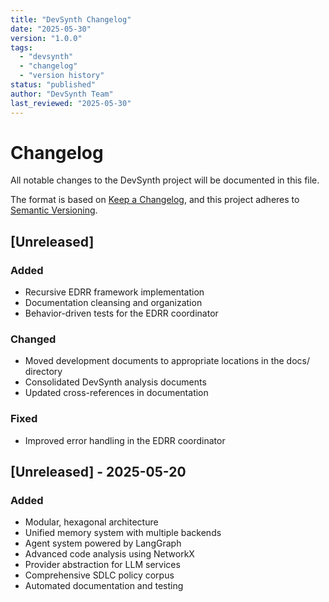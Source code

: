 ```yaml
---
title: "DevSynth Changelog"
date: "2025-05-30"
version: "1.0.0"
tags:
  - "devsynth"
  - "changelog"
  - "version history"
status: "published"
author: "DevSynth Team"
last_reviewed: "2025-05-30"
---
```


# Changelog

All notable changes to the DevSynth project will be documented in this file.

The format is based on [Keep a Changelog](https://keepachangelog.com/en/1.0.0/),
and this project adheres to [Semantic Versioning](https://semver.org/spec/v2.0.0.html).

## [Unreleased]

### Added
- Recursive EDRR framework implementation
- Documentation cleansing and organization
- Behavior-driven tests for the EDRR coordinator

### Changed
- Moved development documents to appropriate locations in the docs/ directory
- Consolidated DevSynth analysis documents
- Updated cross-references in documentation

### Fixed
- Improved error handling in the EDRR coordinator

## [Unreleased] - 2025-05-20

### Added
- Modular, hexagonal architecture
- Unified memory system with multiple backends
- Agent system powered by LangGraph
- Advanced code analysis using NetworkX
- Provider abstraction for LLM services
- Comprehensive SDLC policy corpus
- Automated documentation and testing
